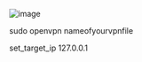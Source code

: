 ![image](https://github.com/user-attachments/assets/72c0f03a-34a4-48c2-8723-7c0678a88ac1)


sudo openvpn nameofyourvpnfile

set_target_ip 127.0.0.1
